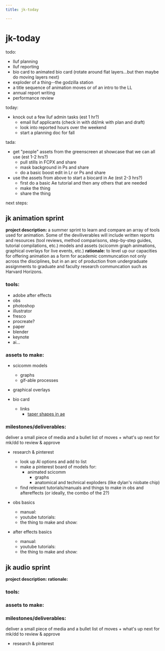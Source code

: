 ```yaml
---
title: jk-today

---
```


# jk-today





todo:


- lluf planning
- lluf reporting
- bio card to animated bio card (rotate around flat layers...but then maybe do moving layers next)
- exploder of a thing--the godzilla station
- a title sequence of animation moves or of an intro to the LL
- annual report writing
- performance review

today:

- knock out a few lluf admin tasks (est 1 hr?)
    - email lluf applicants (check in with dd/mk with plan and draft)
    - look into reported hours over the weekend
    - start a planning doc for fall




tada:
- get "people" assets from the greenscreen at showcase that we can all use (est 1-2 hrs?)
    - pull stills in FCPX and share
    - mask background in Ps and share
    - do a basic boost edit in Lr or Ps and share
- use the assets from above to start a biocard in Ae (est 2-3 hrs?)
    - first do a basic Ae tutorial and then any others that are needed
    - make the thing
    - share the thing


next steps:





## jk animation sprint
**project description:** a summer sprint to learn and compare an array of tools used for animation. Some of the deviliverables will include written reports and resources (tool reviews, method comparisons, step-by-step guides, tutorial compilations, etc.) models and assets (scicomm graph animations, graphical overlays for live events, etc.)
**rationale:** to level up our capacities for offering animation as a form for academic communcation not only across the disciplines, but in an arc of production from undergraduate assignments to graduate and faculty research communcation such as Harvard Horizons.  

### tools:
* adobe after effects
* obs
* photoshop
* illustrator
* fresco
* procreate?
* paper
* blender
* keynote
* ai...

### assets to make:
* scicomm models
    * graphs
    * gif-able processes
* graphical overlays

* bio card
    * links
        * [taper shapes in ae](https://helpx.adobe.com/after-effects/using/taper-shape-strokes.html)

### milestones/deliverables:
deliver a small piece of media and a bullet list of moves + what's up next for mk/dd to review & approve
- research & pinterest 
    - look up AI options and add to list
    - make a pinterest board of models for:
        - animated scicomm
            - graphs
            - anatomical and technical exploders (like dylan's niobate chip)
    - find relevant tutorials/manuals and things to make in obs and aftereffects (or ideally, the combo of the 2?)



- obs basics 
    - manual:
    - youtube tutorials:
    - the thing to make and show:
- after effects basics
    - manual:
    - youtube tutorials:
    - the thing to make and show:






## jk audio sprint
**project description:** 
**rationale:** 

### tools:


### assets to make:


### milestones/deliverables:
deliver a small piece of media and a bullet list of moves + what's up next for mk/dd to review & approve
- research & pinterest 
